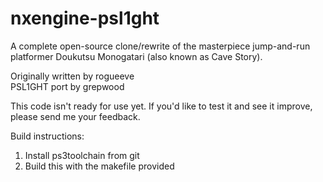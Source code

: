 nxengine-psl1ght
================

A complete open-source clone/rewrite of the masterpiece jump-and-run platformer Doukutsu Monogatari (also known as Cave Story).

Originally written by rogueeve<br>
PSL1GHT port by grepwood

This code isn't ready for use yet. If you'd like to test it and see it improve, please send me your feedback.

Build instructions:
1. Install ps3toolchain from git
2. Build this with the makefile provided
